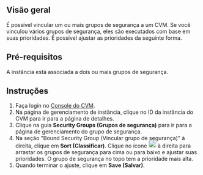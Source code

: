 ## Visão geral
É possível vincular um ou mais grupos de segurança a um CVM. Se você vinculou vários grupos de segurança, eles são executados com base em suas prioridades. É possível ajustar as prioridades da seguinte forma.

## Pré-requisitos
A instância está associada a dois ou mais grupos de segurança.

## Instruções
1. Faça login no [Console do CVM](https://console.cloud.tencent.com/cvm/index).
2. Na página de gerenciamento de instância, clique no ID da instância do CVM para ir para a página de detalhes.
3. Clique na guia **Security Groups (Grupos de segurança)** para ir para a página de gerenciamento do grupo de segurança.
4. Na seção "Bound Security Group (Vincular grupo de segurança)" à direita, clique em **Sort (Classificar)**. Clique no ícone <img src="https://main.qcloudimg.com/raw/15a91d68b0396cb89bfd75a578b42130.png" style="margin:-3px 0px;width:20px"> à direita para arrastar os grupos de segurança para cima ou para baixo e ajustar suas prioridades. O grupo de segurança no topo tem a prioridade mais alta.
5. Quando terminar o ajuste, clique em **Save (Salvar)**.

